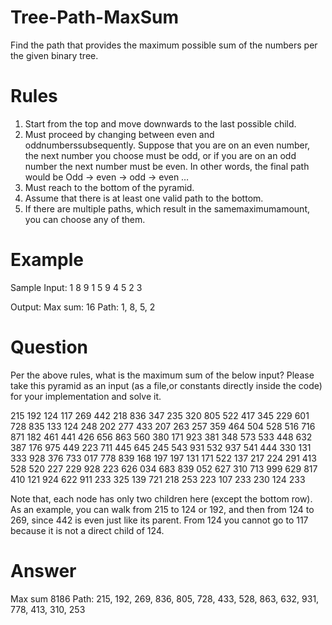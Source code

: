 # Tree-Path-MaxSum
Find the path that provides the maximum possible sum of the numbers per the given binary tree.

# Rules

1. Start from the top and move downwards to the last possible child.
2. Must proceed by changing between even and oddnumberssubsequently. Suppose that
you are on an even number, the next number you choose must be odd, or if you are on an
odd number the next number must be even. In other words, the final path would be
Odd -> even -> odd -> even …
3. Must reach to the bottom of the pyramid.
4. Assume that there is at least one valid path to the bottom.
5. If there are multiple paths, which result in the samemaximumamount, you can choose any
of them.

# Example

Sample Input:
1
8 9
1 5 9
4 5 2 3

Output:
Max sum: 16
Path: 1, 8, 5, 2 

# Question
Per the above rules, what is the maximum sum of the below input? Please take this pyramid as an
input (as a file,or constants directly inside the code) for your implementation and solve it.

215
192 124
117 269 442
218 836 347 235
320 805 522 417 345
229 601 728 835 133 124
248 202 277 433 207 263 257
359 464 504 528 516 716 871 182
461 441 426 656 863 560 380 171 923
381 348 573 533 448 632 387 176 975 449
223 711 445 645 245 543 931 532 937 541 444
330 131 333 928 376 733 017 778 839 168 197 197
131 171 522 137 217 224 291 413 528 520 227 229 928
223 626 034 683 839 052 627 310 713 999 629 817 410 121
924 622 911 233 325 139 721 218 253 223 107 233 230 124 233

Note that, each node has only two children here (except the bottom row). As an example, you can
walk from 215 to 124 or 192, and then from 124 to 269, since 442 is even just like its parent. From
124 you cannot go to 117 because it is not a direct child of 124.

# Answer
Max sum 8186
Path: 215, 192, 269, 836, 805, 728, 433, 528, 863, 632, 931, 778, 413, 310, 253
